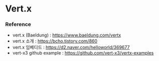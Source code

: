 # Vert.x

### Reference
- vert.x (Baeldung) : https://www.baeldung.com/vertx
- vert.x 소개 : https://bcho.tistory.com/860
- vert.x 임베디드 : https://d2.naver.com/helloworld/369677
- vert-x3 github example : https://github.com/vert-x3/vertx-examples
